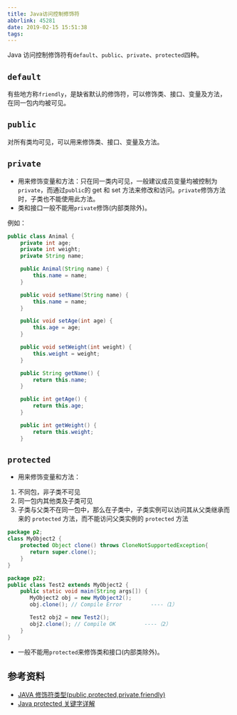 ```yaml
---
title: Java访问控制修饰符
abbrlink: 45281
date: 2019-02-15 15:51:38
tags:
---
```


Java 访问控制修饰符有`default`、`public`、`private`、`protected`四种。

## `default`

有些地方称`friendly`，是缺省默认的修饰符，可以修饰类、接口、变量及方法，在同一包内均被可见。

## `public`

对所有类均可见，可以用来修饰类、接口、变量及方法。

## `private`

- 用来修饰变量和方法：只在同一类内可见，一般建议成员变量均被控制为`private`，而通过`public`的 get 和 set 方法来修改和访问。`private`修饰方法时，子类也不能使用此方法。
- 类和接口一般不能用`private`修饰(内部类除外)。

例如：

```java
public class Animal {
    private int age;
    private int weight;
    private String name;

    public Animal(String name) {
        this.name = name;
    }

    public void setName(String name) {
        this.name = name;
    }

    public void setAge(int age) {
        this.age = age;
    }

    public void setWeight(int weight) {
        this.weight = weight;
    }

    public String getName() {
        return this.name;
    }

    public int getAge() {
        return this.age;
    }

    public int getWeight() {
        return this.weight;
    }
```

## `protected`

- 用来修饰变量和方法：

1. 不同包，非子类不可见
2. 同一包内其他类及子类可见
3. 子类与父类不在同一包中，那么在子类中，子类实例可以访问其从父类继承而来的 `protected` 方法，而不能访问父类实例的 `protected` 方法

```java
package p2;
class MyObject2 {
    protected Object clone() throws CloneNotSupportedException{
       return super.clone();
    }
}

package p22;
public class Test2 extends MyObject2 {
    public static void main(String args[]) {
       MyObject2 obj = new MyObject2();
       obj.clone(); // Compile Error         ----（1）

       Test2 obj2 = new Test2();
       obj2.clone(); // Compile OK         ----（2）
    }
}
```

- 一般不能用`protected`来修饰类和接口(内部类除外)。

## 参考资料

- [JAVA 修饰符类型(public,protected,private,friendly)](https://blog.csdn.net/johnstrive/article/details/5880357)
- [Java protected 关键字详解](http://www.runoob.com/w3cnote/java-protected-keyword-detailed-explanation.html)
